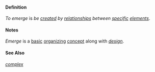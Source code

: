 #### Definition

*To emerge* is *be [created](https://github.com/gcassel/Modular-Organization-Terminology/blob/master/terms/create.md) by [relationships](https://github.com/gcassel/Modular-Organization-Terminology/blob/master/terms/relationship.md) between [specific](https://github.com/gcassel/Modular-Organization-Terminology/blob/master/terms/specific.md) [elements](https://github.com/gcassel/Modular-Organization-Terminology/blob/master/terms/element.md)*.

#### Notes

*Emerge* is a [basic](https://github.com/gcassel/Modular-Organization-Terminology/blob/master/terms/base.md) [organizing](https://github.com/gcassel/Modular-Organization-Terminology/blob/master/terms/organize.md) [concept](https://github.com/gcassel/Modular-Organization-Terminology/blob/master/terms/concept.md) along with *[design](https://github.com/gcassel/Modular-Organization-Terminology/blob/master/terms/design.md)*.
 
#### See Also

*[complex](https://github.com/gcassel/Modular-Organization-Terminology/blob/master/terms/complex.md)*
